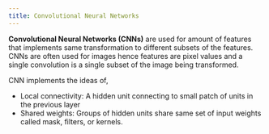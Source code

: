 ```yaml
---
title: Convolutional Neural Networks
---
```


**Convolutional Neural Networks (CNNs)** are used for amount of features that implements same transformation to different subsets of the features. CNNs are often used for images hence features are pixel values and a single convolution is a single subset of the image being transformed.

CNN implements the ideas of,

* Local connectivity: A hidden unit connecting to small patch of units in the previous layer
* Shared weights: Groups of hidden units share same set of input weights called mask, filters, or kernels.

